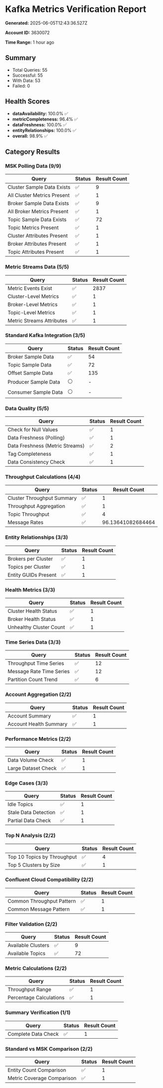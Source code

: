 # Kafka Metrics Verification Report

**Generated:** 2025-06-05T12:43:36.527Z

**Account ID:** 3630072

**Time Range:** 1 hour ago

## Summary

- Total Queries: 55
- Successful: 55
- With Data: 53
- Failed: 0

## Health Scores

- **dataAvailability:** 100.0% ✅
- **metricCompleteness:** 96.4% ✅
- **dataFreshness:** 100.0% ✅
- **entityRelationships:** 100.0% ✅
- **overall:** 98.9% ✅

## Category Results

### MSK Polling Data (9/9)

| Query | Status | Result Count |
|-------|--------|-------------|
| Cluster Sample Data Exists | ✅ | 9 |
| All Cluster Metrics Present | ✅ | 1 |
| Broker Sample Data Exists | ✅ | 9 |
| All Broker Metrics Present | ✅ | 1 |
| Topic Sample Data Exists | ✅ | 72 |
| Topic Metrics Present | ✅ | 1 |
| Cluster Attributes Present | ✅ | 1 |
| Broker Attributes Present | ✅ | 1 |
| Topic Attributes Present | ✅ | 1 |

### Metric Streams Data (5/5)

| Query | Status | Result Count |
|-------|--------|-------------|
| Metric Events Exist | ✅ | 2837 |
| Cluster-Level Metrics | ✅ | 1 |
| Broker-Level Metrics | ✅ | 1 |
| Topic-Level Metrics | ✅ | 1 |
| Metric Streams Attributes | ✅ | 1 |

### Standard Kafka Integration (3/5)

| Query | Status | Result Count |
|-------|--------|-------------|
| Broker Sample Data | ✅ | 54 |
| Topic Sample Data | ✅ | 72 |
| Offset Sample Data | ✅ | 135 |
| Producer Sample Data | ⚪ | - |
| Consumer Sample Data | ⚪ | - |

### Data Quality (5/5)

| Query | Status | Result Count |
|-------|--------|-------------|
| Check for Null Values | ✅ | 1 |
| Data Freshness (Polling) | ✅ | 1 |
| Data Freshness (Metric Streams) | ✅ | 2 |
| Tag Completeness | ✅ | 1 |
| Data Consistency Check | ✅ | 1 |

### Throughput Calculations (4/4)

| Query | Status | Result Count |
|-------|--------|-------------|
| Cluster Throughput Summary | ✅ | 1 |
| Throughput Aggregation | ✅ | 1 |
| Topic Throughput | ✅ | 4 |
| Message Rates | ✅ | 96.13641082684464 |

### Entity Relationships (3/3)

| Query | Status | Result Count |
|-------|--------|-------------|
| Brokers per Cluster | ✅ | 1 |
| Topics per Cluster | ✅ | 1 |
| Entity GUIDs Present | ✅ | 1 |

### Health Metrics (3/3)

| Query | Status | Result Count |
|-------|--------|-------------|
| Cluster Health Status | ✅ | 1 |
| Broker Health Status | ✅ | 1 |
| Unhealthy Cluster Count | ✅ | 1 |

### Time Series Data (3/3)

| Query | Status | Result Count |
|-------|--------|-------------|
| Throughput Time Series | ✅ | 12 |
| Message Rate Time Series | ✅ | 12 |
| Partition Count Trend | ✅ | 6 |

### Account Aggregation (2/2)

| Query | Status | Result Count |
|-------|--------|-------------|
| Account Summary | ✅ | 1 |
| Account Health Summary | ✅ | 1 |

### Performance Metrics (2/2)

| Query | Status | Result Count |
|-------|--------|-------------|
| Data Volume Check | ✅ | 1 |
| Large Dataset Check | ✅ | 1 |

### Edge Cases (3/3)

| Query | Status | Result Count |
|-------|--------|-------------|
| Idle Topics | ✅ | 1 |
| Stale Data Detection | ✅ | 1 |
| Partial Data Check | ✅ | 1 |

### Top N Analysis (2/2)

| Query | Status | Result Count |
|-------|--------|-------------|
| Top 10 Topics by Throughput | ✅ | 4 |
| Top 5 Clusters by Size | ✅ | 1 |

### Confluent Cloud Compatibility (2/2)

| Query | Status | Result Count |
|-------|--------|-------------|
| Common Throughput Pattern | ✅ | 1 |
| Common Message Pattern | ✅ | 1 |

### Filter Validation (2/2)

| Query | Status | Result Count |
|-------|--------|-------------|
| Available Clusters | ✅ | 9 |
| Available Topics | ✅ | 72 |

### Metric Calculations (2/2)

| Query | Status | Result Count |
|-------|--------|-------------|
| Throughput Range | ✅ | 1 |
| Percentage Calculations | ✅ | 1 |

### Summary Verification (1/1)

| Query | Status | Result Count |
|-------|--------|-------------|
| Complete Data Check | ✅ | 1 |

### Standard vs MSK Comparison (2/2)

| Query | Status | Result Count |
|-------|--------|-------------|
| Entity Count Comparison | ✅ | 1 |
| Metric Coverage Comparison | ✅ | 1 |


